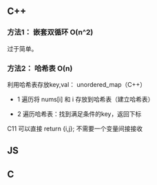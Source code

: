 ## C++

### 方法1： 嵌套双循环  O(n^2)

过于简单。


### 方法2： 哈希表 O(n)

利用哈希表存放key,val： unordered_map（C++）

- 1 遍历将 nums[i] 和 i 存放到哈希表（建立哈希表）

- 2 遍历哈希表：找到满足条件的key，返回下标


C11 可以直接 return {i,j}; 不需要一个变量间接接收

## JS


## C